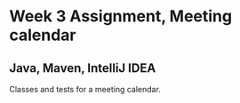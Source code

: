 Week 3 Assignment, Meeting calendar
========================
Java, Maven, IntelliJ IDEA
------------------------------------------------

Classes and tests for a meeting calendar.

